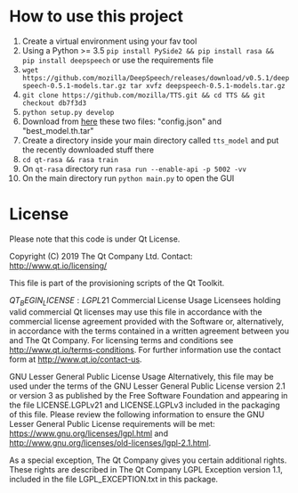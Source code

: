 # How to use this project

1. Create a virtual environment using your fav tool
2. Using a Python >= 3.5 `pip install PySide2 && pip install rasa && pip install deepspeech` or use the requirements file
3. `wget https://github.com/mozilla/DeepSpeech/releases/download/v0.5.1/deepspeech-0.5.1-models.tar.gz
tar xvfz deepspeech-0.5.1-models.tar.gz`
4. `git clone https://github.com/mozilla/TTS.git && cd TTS && git checkout db7f3d3`
5. `python setup.py develop`
6. Download from [here](https://drive.google.com/drive/folders/1GU8WGix98WrR3ayjoiirmmbLUZzwg4n0) these two files: "config.json" and "best_model.th.tar"
7. Create a directory inside your main directory called `tts_model` and put the recently downloaded stuff there
8. `cd qt-rasa && rasa train`
9. On `qt-rasa` directory run `rasa run --enable-api -p 5002 -vv`
10. On the main directory run `python main.py` to open the GUI

# License

Please note that this code is under Qt License.

Copyright (C) 2019 The Qt Company Ltd.
Contact: http://www.qt.io/licensing/

This file is part of the provisioning scripts of the Qt Toolkit.

$QT_BEGIN_LICENSE:LGPL21$
Commercial License Usage
Licensees holding valid commercial Qt licenses may use this file in
accordance with the commercial license agreement provided with the
Software or, alternatively, in accordance with the terms contained in
a written agreement between you and The Qt Company. For licensing terms
and conditions see http://www.qt.io/terms-conditions. For further
information use the contact form at http://www.qt.io/contact-us.

GNU Lesser General Public License Usage
Alternatively, this file may be used under the terms of the GNU Lesser
General Public License version 2.1 or version 3 as published by the Free
Software Foundation and appearing in the file LICENSE.LGPLv21 and
LICENSE.LGPLv3 included in the packaging of this file. Please review the
following information to ensure the GNU Lesser General Public License
requirements will be met: https://www.gnu.org/licenses/lgpl.html and
http://www.gnu.org/licenses/old-licenses/lgpl-2.1.html.

As a special exception, The Qt Company gives you certain additional
rights. These rights are described in The Qt Company LGPL Exception
version 1.1, included in the file LGPL_EXCEPTION.txt in this package.
